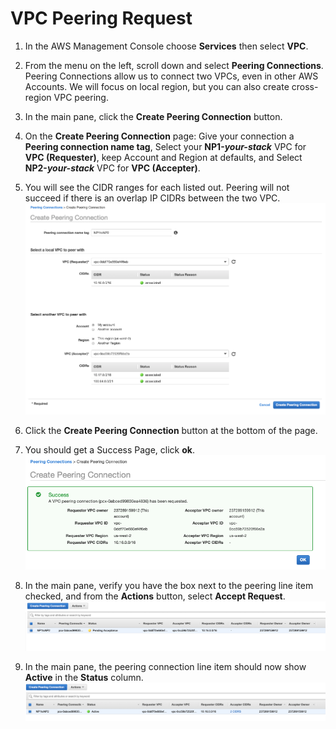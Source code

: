 # VPC Peering Request

1. In the AWS Management Console choose **Services** then select **VPC**.

1. From the menu on the left, scroll down and select **Peering Connections**. Peering Connections allow us to connect two VPCs, even in other AWS Accounts. We will focus on local region, but you can also create cross-region VPC peering.

1. In the main pane, click the **Create Peering Connection** button. 

1. On the **Create Peering Connection** page: Give your connection a **Peering connection name tag**, Select your **NP1-*your-stack*** VPC for **VPC (Requester)**, keep Account and Region at defaults, and Select **NP2-*your-stack*** VPC for **VPC (Accepter)**.

1. You will see the CIDR ranges for each listed out. Peering will not succeed if there is an overlap IP CIDRs between the two VPC.
	![Create Peering Connection](../images/peer-createPeer.png)

1. Click the **Create Peering Connection** button at the bottom of the page.

1. You should get a Success Page, click **ok**.
	![Create Peering Success](../images/peer-createSuccess.png)

1. In the main pane, verify you have the box next to the peering line item checked, and from the **Actions** button, select **Accept Request**.
	![Accept Peering Request](../images/peer-pending.png)

1. In the main pane, the peering connection line item should now show **Active** in the **Status** column.
	![Active Peering Connection](../images/peer-active.png)